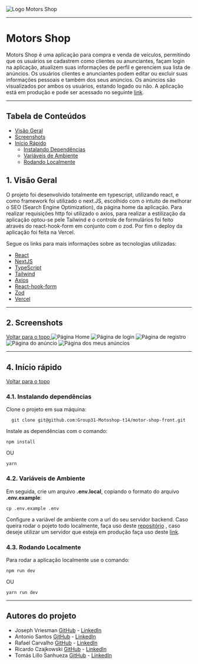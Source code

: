 <!-- This is a [Next.js](https://nextjs.org/) project bootstrapped with [`create-next-app`](https://github.com/vercel/next.js/tree/canary/packages/create-next-app).

## Getting Started

First, run the development server:

```bash
npm run dev
# or
yarn dev
# or
pnpm dev
```

Open [http://localhost:3000](http://localhost:3000) with your browser to see the result.

You can start editing the page by modifying `app/page.tsx`. The page auto-updates as you edit the file.

This project uses [`next/font`](https://nextjs.org/docs/basic-features/font-optimization) to automatically optimize and load Inter, a custom Google Font.

## Learn More

To learn more about Next.js, take a look at the following resources:

- [Next.js Documentation](https://nextjs.org/docs) - learn about Next.js features and API.
- [Learn Next.js](https://nextjs.org/learn) - an interactive Next.js tutorial.

You can check out [the Next.js GitHub repository](https://github.com/vercel/next.js/) - your feedback and contributions are welcome!

## Deploy on Vercel

The easiest way to deploy your Next.js app is to use the [Vercel Platform](https://vercel.com/new?utm_medium=default-template&filter=next.js&utm_source=create-next-app&utm_campaign=create-next-app-readme) from the creators of Next.js.

Check out our [Next.js deployment documentation](https://nextjs.org/docs/deployment) for more details.

-->

![Logo Motors Shop](https://i.imgur.com/PtPyv4V.png)

---

# Motors Shop

Motors Shop é uma aplicação para compra e venda de veículos, permitindo que os usuários se cadastrem como clientes ou anunciantes, façam login na aplicação, atualizem suas informações de perfil e gerenciem sua lista de anúncios. 
Os usuários clientes e anunciantes podem editar ou excluir suas informações pessoais e também dos seus anúncios. Os anúncios são visualizados por ambos os usuários, estando logado ou não. A aplicação está em produção e pode ser acessado no seguinte [link](https://motor-shop-front-lac.vercel.app).

---

## Tabela de Conteúdos

- [Visão Geral](#1-visão-geral)
- [Screenshots](#2-screenshots)
- [Início Rápido](#4-início-rápido)
  - [Instalando Dependências](#41-instalando-dependências)
  - [Variáveis de Ambiente](#42-variáveis-de-ambiente)
  - [Rodando Localmente](#43-rodando-localmente)

## 1. Visão Geral

O projeto foi desenvolvido totalmente em typescript, utilizando react, e como framework foi utilizado o next.JS, escolhido com o intuito de melhorar o SEO (Search Engine Optimization), da página home da aplicação.
Para realizar requisições http foi utilizado o axios, para realizar a estilização da aplicação optou-se pele Tailwind e o controle de formulários foi feito através do react-hook-form em conjunto com o zod. 
Por fim o deploy da aplicação foi feita na Vercel.

Segue os links para mais informações sobre as tecnologias utilizadas:
- [React](https://pt-br.react.dev/) 
- [NextJS](https://nextjs.org/)
- [TypeScript](https://www.typescriptlang.org/)
- [Tailwind](https://tailwindcss.com/)
- [Axios](https://axios-http.com/)
- [React-hook-form](https://react-hook-form.com/)
- [Zod](https://zod.dev/)
- [Vercel](https://vercel.com/)

---

## 2. Screenshots
[ Voltar para o topo ](#tabela-de-conteúdos)
![Página Home](https://i.imgur.com/TaY3hpS.png)
![Página de login](https://i.imgur.com/CEX0nDT.png)
![Página de registro](https://i.imgur.com/8aWfLuQ.png)
![Página do anúncio](https://i.imgur.com/qwfp3Bt.png)
![Página dos meus anúncios](https://i.imgur.com/GGpVF2K.png)

---

<!-- ## 3. Funcionalidades
[ Voltar para o topo ](#tabela-de-conteúdos)

- Cadastro: O usuário pode realizar o seu cadastro na plataforma, onde o formulário conta com controles de dados, feitos com a biblioteca zod;
- Login: O usuário pode realizar o login na plataforma, e assim ter acesso a página dashboard com seus dados;
- Atualização de perfil pessoal: O usuário autenticado pode atualizar suas informações de perfil na página dashboard;
- Criação de contato: O usuário autenticado pode criar novos contatos para sua lista de contatos;
- Atualizar dados de um contato: O usuário autenticado pode atualizar os dados dos seus contatos;
- Apagar contato: O usuário autenticado pode apagar seus contatos;
- Realizar filtros de dados: O usuário autenticado pode realizar filtros na sua lista de contatos; 
- Exportar dados: O usuário autenticado pode exportar os dados da sua lista em formato csv;
- Imprimir dados: O usuário autenticado pode imprimir uma imagem da sua lista de contatos ou exportar em formato pdf;

---
-->

## 4. Início rápido
[ Voltar para o topo ](#tabela-de-conteúdos)

### 4.1. Instalando dependências

Clone o projeto em sua máquina:

```
  git clone git@github.com:Group31-Motoshop-t14/motor-shop-front.git
```

Instale as dependências com o comando:
```
npm install
```
OU
```
yarn
```

### 4.2. Variáveis de Ambiente
Em seguida, crie um arquivo **.env.local**, copiando o formato do arquivo **.env.example**:

```
cp .env.example .env
```

Configure a variável de ambiente com a url do seu servidor backend. Caso queira rodar o pojeto todo localmente, faça uso deste [repositório](https://github.com/Group31-Motoshop-t14/motor-shop-backend) , caso deseje utilizar um servidor que esteja em produção faça uso deste [link](https://motor-shop-t14.onrender.com).

### 4.3. Rodando Localmente

Para rodar a aplicação localmente use o comando:

```
npm run dev
```
OU
```
yarn run dev
```

---


## Autores do projeto

- Joseph Vriesman [GitHub](https://github.com/Joseph18CV) - [LinkedIn](https://www.linkedin.com/in/josephvriesman/)
- Antonio Santos [GitHub](https://github.com/AntonioSantosBJPE) - [LinkedIn](https://www.linkedin.com/in/antonio-santos-b934a479/)
- Rafael Carvalho [GitHub](https://github.com/rafaeuus) - [LinkedIn](https://www.linkedin.com/in/rafael-s-carvalho/)
- Ricardo Czajkowski [GitHub](https://github.com/ricardocza) - [LinkedIn](https://www.linkedin.com/in/ricardo-cza/)
- Tomás Lillo Sanhueza [GitHub](https://github.com/TommiL90) - [LinkedIn](https://www.linkedin.com/in/tomasbenjamin/)
